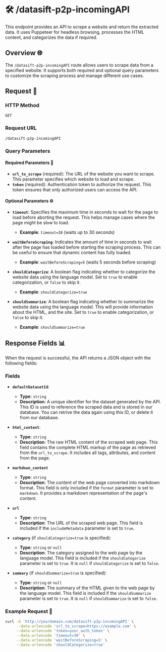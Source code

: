# 🛠️ /datasift-p2p-incomingAPI

This endpoint provides an API to scrape a website and return the extracted data. It uses Puppeteer for headless browsing, processes the HTML content, and categorizes the data if required. 

## Overview 🌐

The `/datasift-p2p-incomingAPI` route allows users to scrape data from a specified website. It supports both required and optional query parameters to customize the scraping process and manage different use cases.

## Request 📡

### HTTP Method

`GET`

### Request URL

`/datasift-p2p-incomingAPI`

### Query Parameters

#### Required Parameters 🔑

- **`url_to_scrape`** (required): The URL of the website you want to scrape. This parameter specifies which website to load and scrape.
- **`token`** (required): Authentication token to authorize the request. This token ensures that only authorized users can access the API.

#### Optional Parameters ⚙️

- **`timeout`**: Specifies the maximum time in seconds to wait for the page to load before aborting the request. This helps manage cases where the page might be slow to load.
  - **Example**: `timeout=30` (waits up to 30 seconds)

- **`waitBeforeScraping`**: Indicates the amount of time in seconds to wait after the page has loaded before starting the scraping process. This can be useful to ensure that dynamic content has fully loaded.
  - **Example**: `waitBeforeScraping=5` (waits 5 seconds before scraping)

- **`shouldCategorize`**: A boolean flag indicating whether to categorize the website data using the language model. Set to `true` to enable categorization, or `false` to skip it.
  - **Example**: `shouldCategorize=true`
  
- **`shouldSummarize`**: A boolean flag indicating whether to summarize the website data using the language model. This will provide information about the HTML, and the site. Set to `true` to enable categorization, or `false` to skip it.
  - **Example**: `shouldSummarize=true`

## Response Fields 📊

When the request is successful, the API returns a JSON object with the following fields:

### Fields

- **`defaultDatasetId`**:
  - **Type**: `string`
  - **Description**: A unique identifier for the dataset generated by the API. This ID is used to reference the scraped data and is stored in our database. You can retrive the data again using this ID, or delete it from our database.

- **`html_content`**:
  - **Type**: `string`
  - **Description**: The raw HTML content of the scraped web page. This field contains the complete HTML markup of the page as retrieved from the `url_to_scrape`. It includes all tags, attributes, and content from the page.

- **`markdown_content`**
  - **Type**: `string`
  - **Description**: The content of the web page converted into markdown format. This field is only included if the `format` parameter is set to `markdown`. It provides a markdown representation of the page's content.

- **`url`**
  - **Type**: `string`
  - **Description**: The URL of the scraped web page. This field is included if the `includeMetadata` parameter is set to `true`.

- **`category`** (if `shouldCategorize=true` is specified):
  - **Type**: `string` or `null`
  - **Description**: The category assigned to the web page by the language model. This field is included if the `shouldCategorize` parameter is set to `true`. It is `null` if `shouldCategorize` is set to `false`.
 
- **`summary`** (if `shouldSummarize=true` is specified):
  - **Type**: `string` or `null`
  - **Description**: The summary of the HTML given to the web page by the language model. This field is included if the `shouldSummarize` parameter is set to `true`. It is `null` if `shouldSummarize` is set to `false`.

### Example Request 📝

```bash
curl -G 'http://yourdomain.com/datasift-p2p-incomingAPI' \
     --data-urlencode 'url_to_scrape=https://example.com' \
     --data-urlencode 'token=your_auth_token' \
     --data-urlencode 'timeout=30' \
     --data-urlencode 'waitBeforeScraping=5' \
     --data-urlencode 'shouldCategorize=true'
